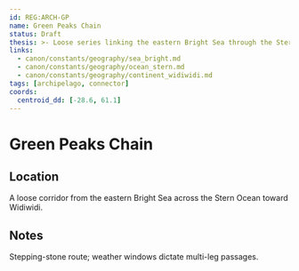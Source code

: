 ```yaml
---
id: REG:ARCH-GP
name: Green Peaks Chain
status: Draft
thesis: >- Loose series linking the eastern Bright Sea through the Stern Ocean toward Widiwidi.
links:
  - canon/constants/geography/sea_bright.md
  - canon/constants/geography/ocean_stern.md
  - canon/constants/geography/continent_widiwidi.md
tags: [archipelago, connector]
coords:
  centroid_dd: [-28.6, 61.1]
---
```


# Green Peaks Chain

## Location
A loose corridor from the eastern Bright Sea across the Stern Ocean toward Widiwidi.

## Notes
Stepping-stone route; weather windows dictate multi-leg passages.
